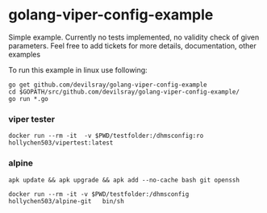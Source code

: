 # golang-viper-config-example

Simple example. Currently no tests implemented, no validity check of given parameters. Feel free to add tickets for more details, documentation, other examples

To run this example in linux use following:

``` 
go get github.com/devilsray/golang-viper-config-example
cd $GOPATH/src/github.com/devilsray/golang-viper-config-example/
go run *.go
```




### viper tester

```
docker run --rm -it  -v $PWD/testfolder:/dhmsconfig:ro  hollychen503/vipertest:latest
```

### alpine

```
apk update && apk upgrade && apk add --no-cache bash git openssh
```

```
docker run --rm -it -v $PWD/testfolder:/dhmsconfig hollychen503/alpine-git   bin/sh
```
